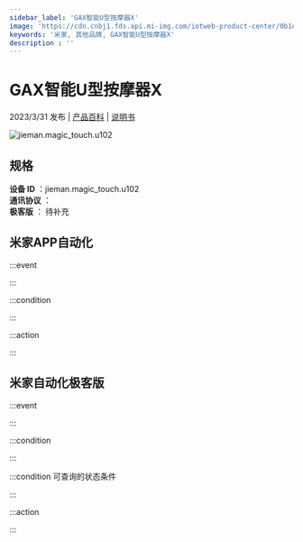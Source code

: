 ```yaml
---
sidebar_label: 'GAX智能U型按摩器X'
image: 'https://cdn.cnbj1.fds.api.mi-img.com/iotweb-product-center/0b1e6d2fb4a584751acf4ba660a77271_1680160162204.png?GalaxyAccessKeyId=AKVGLQWBOVIRQ3XLEW&Expires=9223372036854775807&Signature=tagpwuwOjZF6YdrjwXQfFFEGx2A='
keywords: '米家, 其他品牌, GAX智能U型按摩器X'
description : ''
---
```

# GAX智能U型按摩器X

2023/3/31 发布 | [产品百科](https://home.mi.com/webapp/content/baike/product/index.html?model=jieman.magic_touch.u102/) | [说明书](https://home.mi.com/views/introduction.html?model=jieman.magic_touch.u102&region=cn)

![jieman.magic_touch.u102](https://cdn.cnbj1.fds.api.mi-img.com/iotweb-product-center/0b1e6d2fb4a584751acf4ba660a77271_1680160162204.png?GalaxyAccessKeyId=AKVGLQWBOVIRQ3XLEW&Expires=9223372036854775807&Signature=tagpwuwOjZF6YdrjwXQfFFEGx2A=)

## 规格  
> 
**设备 ID** ：jieman.magic_touch.u102  
**通讯协议** ：  
**极客版**  ： 待补充 


## 米家APP自动化  

:::event  

:::

:::condition  

:::

:::action   

:::

## 米家自动化极客版  

:::event  

:::

:::condition  

:::

:::condition 可查询的状态条件  

:::

:::action  

:::

        
